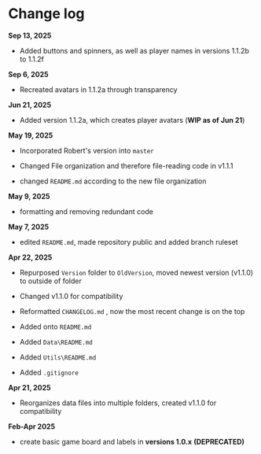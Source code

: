 # **Change log**

**Sep 13, 2025**

-   Added buttons and spinners, as well as player names in versions 1.1.2b to 1.1.2f

**Sep 6, 2025**

-   Recreated avatars in 1.1.2a through transparency

**Jun 21, 2025**

-   Added version 1.1.2a, which creates player avatars (**WIP as of Jun 21**)

**May 19, 2025**

-   Incorporated Robert's version into `master`

-   Changed File organization and therefore file-reading code in v1.1.1

-   changed `README.md` according to the new file organization

**May 9, 2025**

-   formatting and removing redundant code

**May 7, 2025**

-   edited `README.md`, made repository public and added branch ruleset

**Apr 22, 2025**

-   Repurposed `Version` folder to `OldVersion`, moved newest version (v1.1.0) to outside of folder

-   Changed v1.1.0 for compatibility

-   Reformatted `CHANGELOG.md` , now the most recent change is on the top

-   Added onto `README.md`

-   Added `Data\README.md`

-   Added `Utils\README.md`

-   Added `.gitignore`

**Apr 21, 2025**

-   Reorganizes data files into multiple folders, created v1.1.0 for compatibility

**Feb-Apr 2025**

-   create basic game board and labels in **versions 1.0.x** **(DEPRECATED)**
